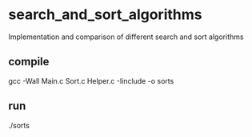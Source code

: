 # search_and_sort_algorithms
Implementation and comparison of different search and sort algorithms

## compile 
gcc -Wall Main.c Sort.c Helper.c -Iinclude -o sorts

## run
./sorts